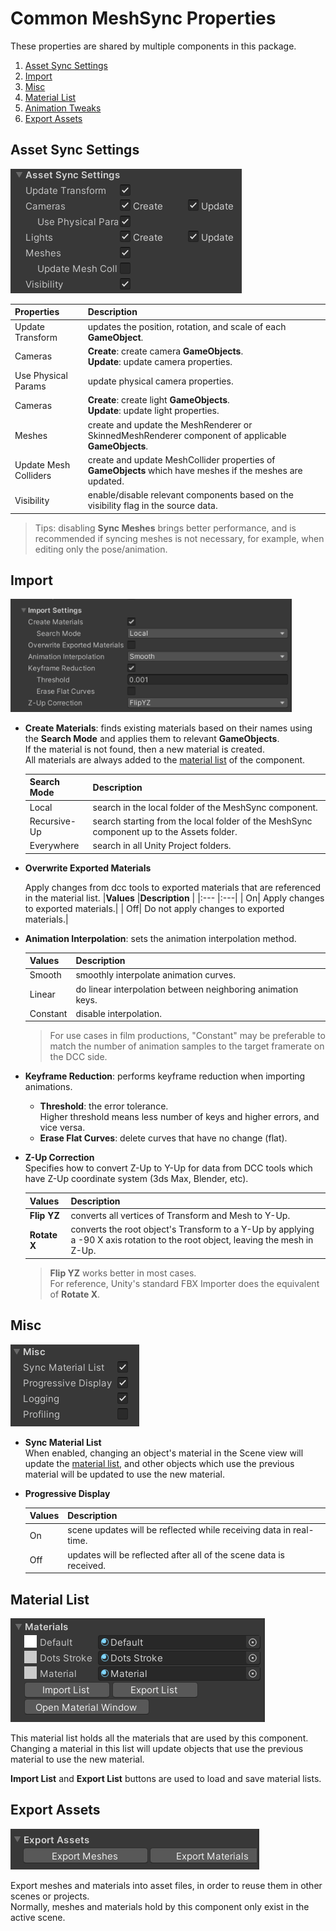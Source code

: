 # Common MeshSync Properties

These properties are shared by multiple components in this package.

1. [Asset Sync Settings](#asset-sync-settings)
1. [Import](#import)
1. [Misc](#misc)
1. [Material List](#material-list)
1. [Animation Tweaks](#animation-tweaks)
1. [Export Assets](#export-assets)

## Asset Sync Settings

![](images/MeshSyncAssetSyncProperties.png)

|**Properties** |**Description** |
|:---       |:---|
| Update Transform      | updates the position, rotation, and scale of each **GameObject**.|
| Cameras               | **Create**: create camera **GameObjects**. <br/> **Update**: update camera properties.|
| Use Physical Params   | update physical camera properties.|
| Cameras               | **Create**: create light **GameObjects**. <br/> **Update**: update light properties.|
| Meshes                | create and update the MeshRenderer or SkinnedMeshRenderer component of applicable **GameObjects**.|
| Update Mesh Colliders | create and update MeshCollider properties of **GameObjects** which have meshes if the meshes are updated.|
| Visibility            | enable/disable relevant components based on the visibility flag in the source data.|

> Tips: disabling **Sync Meshes** brings better performance, and is recommended if syncing meshes is not necessary, 
> for example, when editing only the pose/animation.

## Import 
   
<img src='images/MeshSyncImportProperties.png' width='450'>

- **Create Materials**: finds existing materials based on their names using the **Search Mode**
  and applies them to relevant **GameObjects**.  
  If the material is not found, then a new material is created.  
  All materials are always added to the [material list](#material-list) of the component.

  |**Search Mode**  |**Description** |
  |:---             |:---|
  | Local           | search in the local folder of the MeshSync component.|
  | Recursive-Up    | search starting from the local folder of the MeshSync component up to the Assets folder.|
  | Everywhere      | search in all Unity Project folders.|
  
- **Overwrite Exported Materials**

   Apply changes from dcc tools to exported materials that are referenced in the material list.
   |**Values** |**Description** |
   |:---       |:---|
   | On| Apply changes to exported materials.|
   | Off| Do not apply changes to exported materials.|

- **Animation Interpolation**: sets the animation interpolation method.   

  |**Values** |**Description** |
  |:---       |:---|
  | Smooth    | smoothly interpolate animation curves.|
  | Linear    | do linear interpolation between neighboring animation keys.|
  | Constant  | disable interpolation.|

  > For use cases in film productions, "Constant" may be preferable to match 
  > the number of animation samples to the target framerate on the DCC side.


- **Keyframe Reduction**: performs keyframe reduction when importing animations.  
  - **Threshold**: the error tolerance.   
    Higher threshold means less number of keys and higher errors, and vice versa.   
  - **Erase Flat Curves**: delete curves that have no change (flat).
  
- **Z-Up Correction**  
  Specifies how to convert Z-Up to Y-Up for data from DCC tools 
  which have Z-Up coordinate system (3ds Max, Blender, etc).

  |**Values**     |**Description** |
  |:---           |:---|
  | **Flip YZ**   | converts all vertices of Transform and Mesh to Y-Up.|
  | **Rotate X**  | converts the root object's Transform to a Y-Up by applying a -90 X axis rotation to the root object, leaving the mesh in Z-Up.|

  > **Flip YZ** works better in most cases.   
  > For reference, Unity's standard FBX Importer does the equivalent of **Rotate X**.

## Misc 
   
![](images/MeshSyncMiscProperties.png)

- **Sync Material List**  
  When enabled, changing an object's material in the Scene view will update the [material list](#material-list),
  and other objects which use the previous material will be updated to use the new material.

- **Progressive Display**  

  |**Values** |**Description** |
  |:---       |:---|
  | On        | scene updates will be reflected while receiving data in real-time.|
  | Off       | updates will be reflected after all of the scene data is received.|

## Material List
   
![](images/MeshSyncMaterialsProperties.png)

This material list holds all the materials that are used by this component.   
Changing a material in this list will update objects that use the previous material 
to use the new material.

**Import List** and **Export List** buttons are used to load and save material lists.

## Export Assets 

![](images/MeshSyncExportAssetsProperties.png)
  
Export meshes and materials into asset files, in order to reuse them in other scenes or projects.  
Normally, meshes and materials hold by this component only exist in the active scene.

